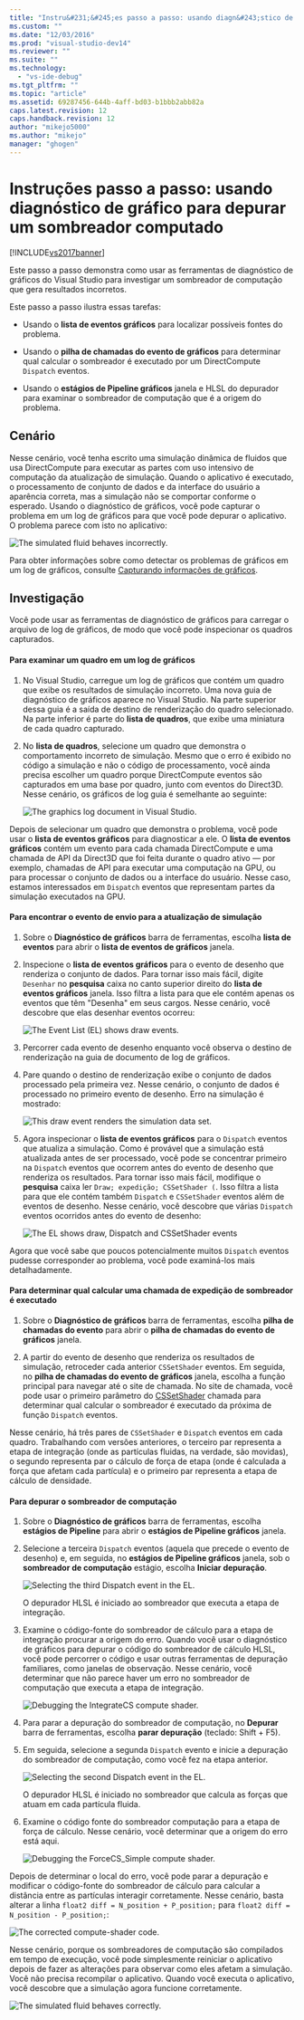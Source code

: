 ```yaml
---
title: "Instru&#231;&#245;es passo a passo: usando diagn&#243;stico de gr&#225;fico para depurar um sombreador computado | Microsoft Docs"
ms.custom: ""
ms.date: "12/03/2016"
ms.prod: "visual-studio-dev14"
ms.reviewer: ""
ms.suite: ""
ms.technology: 
  - "vs-ide-debug"
ms.tgt_pltfrm: ""
ms.topic: "article"
ms.assetid: 69287456-644b-4aff-bd03-b1bbb2abb82a
caps.latest.revision: 12
caps.handback.revision: 12
author: "mikejo5000"
ms.author: "mikejo"
manager: "ghogen"
---
```

# Instru&#231;&#245;es passo a passo: usando diagn&#243;stico de gr&#225;fico para depurar um sombreador computado
[!INCLUDE[vs2017banner](../code-quality/includes/vs2017banner.md)]

Este passo a passo demonstra como usar as ferramentas de diagnóstico de gráficos do Visual Studio para investigar um sombreador de computação que gera resultados incorretos.  
  
 Este passo a passo ilustra essas tarefas:  
  
-   Usando o **lista de eventos gráficos** para localizar possíveis fontes do problema.  
  
-   Usando o **pilha de chamadas do evento de gráficos** para determinar qual calcular o sombreador é executado por um DirectCompute `Dispatch` eventos.  
  
-   Usando o **estágios de Pipeline gráficos** janela e HLSL do depurador para examinar o sombreador de computação que é a origem do problema.  
  
## Cenário  
 Nesse cenário, você tenha escrito uma simulação dinâmica de fluidos que usa DirectCompute para executar as partes com uso intensivo de computação da atualização de simulação.  Quando o aplicativo é executado, o processamento de conjunto de dados e da interface do usuário a aparência correta, mas a simulação não se comportar conforme o esperado.  Usando o diagnóstico de gráficos, você pode capturar o problema em um log de gráficos para que você pode depurar o aplicativo.  O problema parece com isto no aplicativo:  
  
 ![The simulated fluid behaves incorrectly.](~/docs/debugger/graphics/media/gfx_diag_demo_compute_shader_fluid_problem.png "gfx\_diag\_demo\_compute\_shader\_fluid\_problem")  
  
 Para obter informações sobre como detectar os problemas de gráficos em um log de gráficos, consulte [Capturando informações de gráficos](../debugger/capturing-graphics-information.md).  
  
## Investigação  
 Você pode usar as ferramentas de diagnóstico de gráficos para carregar o arquivo de log de gráficos, de modo que você pode inspecionar os quadros capturados.  
  
#### Para examinar um quadro em um log de gráficos  
  
1.  No Visual Studio, carregue um log de gráficos que contém um quadro que exibe os resultados de simulação incorreto.  Uma nova guia de diagnóstico de gráficos aparece no Visual Studio.  Na parte superior dessa guia é a saída de destino de renderização do quadro selecionado.  Na parte inferior é parte do **lista de quadros**, que exibe uma miniatura de cada quadro capturado.  
  
2.  No **lista de quadros**, selecione um quadro que demonstra o comportamento incorreto de simulação.  Mesmo que o erro é exibido no código a simulação e não o código de processamento, você ainda precisa escolher um quadro porque DirectCompute eventos são capturados em uma base por quadro, junto com eventos do Direct3D.  Nesse cenário, os gráficos de log guia é semelhante ao seguinte:  
  
     ![The graphics log document in Visual Studio.](../debugger/media/gfx_diag_demo_compute_shader_fluid_step_1.png "gfx\_diag\_demo\_compute\_shader\_fluid\_step\_1")  
  
 Depois de selecionar um quadro que demonstra o problema, você pode usar o **lista de eventos gráficos** para diagnosticar a ele.  O **lista de eventos gráficos** contém um evento para cada chamada DirectCompute e uma chamada de API da Direct3D que foi feita durante o quadro ativo — por exemplo, chamadas de API para executar uma computação na GPU, ou para processar o conjunto de dados ou a interface do usuário.  Nesse caso, estamos interessados em `Dispatch` eventos que representam partes da simulação executados na GPU.  
  
#### Para encontrar o evento de envio para a atualização de simulação  
  
1.  Sobre o **Diagnóstico de gráficos** barra de ferramentas, escolha **lista de eventos** para abrir o **lista de eventos de gráficos** janela.  
  
2.  Inspecione o **lista de eventos gráficos** para o evento de desenho que renderiza o conjunto de dados.  Para tornar isso mais fácil, digite `Desenhar` no **pesquisa** caixa no canto superior direito do **lista de eventos gráficos** janela.  Isso filtra a lista para que ele contém apenas os eventos que têm "Desenha" em seus cargos.  Nesse cenário, você descobre que elas desenhar eventos ocorreu:  
  
     ![The Event List &#40;EL&#41; shows draw events.](~/docs/debugger/graphics/media/gfx_diag_demo_compute_shader_fluid_step_2.png "gfx\_diag\_demo\_compute\_shader\_fluid\_step\_2")  
  
3.  Percorrer cada evento de desenho enquanto você observa o destino de renderização na guia de documento de log de gráficos.  
  
4.  Pare quando o destino de renderização exibe o conjunto de dados processado pela primeira vez.  Nesse cenário, o conjunto de dados é processado no primeiro evento de desenho.  Erro na simulação é mostrado:  
  
     ![This draw event renders the simulation data set.](~/docs/debugger/graphics/media/gfx_diag_demo_compute_shader_fluid_step_3.png "gfx\_diag\_demo\_compute\_shader\_fluid\_step\_3")  
  
5.  Agora inspecionar o **lista de eventos gráficos** para o `Dispatch` eventos que atualiza a simulação.  Como é provável que a simulação está atualizada antes de ser processado, você pode se concentrar primeiro na `Dispatch` eventos que ocorrem antes do evento de desenho que renderiza os resultados.  Para tornar isso mais fácil, modifique o **pesquisa** caixa ler `Draw; expedição; CSSetShader (`.  Isso filtra a lista para que ele contém também `Dispatch` e `CSSetShader` eventos além de eventos de desenho.  Nesse cenário, você descobre que várias `Dispatch` eventos ocorridos antes do evento de desenho:  
  
     ![The EL shows draw, Dispatch and CSSetShader events](../debugger/media/gfx_diag_demo_compute_shader_fluid_step_4.png "gfx\_diag\_demo\_compute\_shader\_fluid\_step\_4")  
  
 Agora que você sabe que poucos potencialmente muitos `Dispatch` eventos pudesse corresponder ao problema, você pode examiná\-los mais detalhadamente.  
  
#### Para determinar qual calcular uma chamada de expedição de sombreador é executado  
  
1.  Sobre o **Diagnóstico de gráficos** barra de ferramentas, escolha **pilha de chamadas do evento** para abrir o **pilha de chamadas do evento de gráficos** janela.  
  
2.  A partir do evento de desenho que renderiza os resultados de simulação, retroceder cada anterior `CSSetShader` eventos.  Em seguida, no **pilha de chamadas do evento de gráficos** janela, escolha a função principal para navegar até o site de chamada.  No site de chamada, você pode usar o primeiro parâmetro do [CSSetShader](http://msdn.microsoft.com/library/ff476402.aspx) chamada para determinar qual calcular o sombreador é executado da próxima de função `Dispatch` eventos.  
  
 Nesse cenário, há três pares de `CSSetShader` e `Dispatch` eventos em cada quadro.  Trabalhando com versões anteriores, o terceiro par representa a etapa de integração \(onde as partículas fluidas, na verdade, são movidas\), o segundo representa par o cálculo de força de etapa \(onde é calculada a força que afetam cada partícula\) e o primeiro par representa a etapa de cálculo de densidade.  
  
#### Para depurar o sombreador de computação  
  
1.  Sobre o **Diagnóstico de gráficos** barra de ferramentas, escolha **estágios de Pipeline** para abrir o **estágios de Pipeline gráficos** janela.  
  
2.  Selecione a terceira `Dispatch` eventos \(aquela que precede o evento de desenho\) e, em seguida, no **estágios de Pipeline gráficos** janela, sob o **sombreador de computação** estágio, escolha **Iniciar depuração**.  
  
     ![Selecting the third Dispatch event in the EL.](../debugger/media/gfx_diag_demo_compute_shader_fluid_step_6.png "gfx\_diag\_demo\_compute\_shader\_fluid\_step\_6")  
  
     O depurador HLSL é iniciado ao sombreador que executa a etapa de integração.  
  
3.  Examine o código\-fonte do sombreador de cálculo para a etapa de integração procurar a origem do erro.  Quando você usar o diagnóstico de gráficos para depurar o código do sombreador de cálculo HLSL, você pode percorrer o código e usar outras ferramentas de depuração familiares, como janelas de observação.  Nesse cenário, você determinar que não parece haver um erro no sombreador de computação que executa a etapa de integração.  
  
     ![Debugging the IntegrateCS compute shader.](~/docs/debugger/graphics/media/gfx_diag_demo_compute_shader_fluid_step_7.png "gfx\_diag\_demo\_compute\_shader\_fluid\_step\_7")  
  
4.  Para parar a depuração do sombreador de computação, no **Depurar** barra de ferramentas, escolha **parar depuração** \(teclado: Shift \+ F5\).  
  
5.  Em seguida, selecione a segunda `Dispatch` evento e inicie a depuração do sombreador de computação, como você fez na etapa anterior.  
  
     ![Selecting the second Dispatch event in the EL.](../debugger/media/gfx_diag_demo_compute_shader_fluid_step_8.png "gfx\_diag\_demo\_compute\_shader\_fluid\_step\_8")  
  
     O depurador HLSL é iniciado no sombreador que calcula as forças que atuam em cada partícula fluida.  
  
6.  Examine o código fonte do sombreador computação para a etapa de força de cálculo.  Nesse cenário, você determinar que a origem do erro está aqui.  
  
     ![Debugging the ForceCS&#95;Simple compute shader.](~/docs/debugger/graphics/media/gfx_diag_demo_compute_shader_fluid_step_9.png "gfx\_diag\_demo\_compute\_shader\_fluid\_step\_9")  
  
 Depois de determinar o local do erro, você pode parar a depuração e modificar o código\-fonte do sombreador de cálculo para calcular a distância entre as partículas interagir corretamente.  Nesse cenário, basta alterar a linha `float2 diff = N_position + P_position;` para `float2 diff = N_position - P_position;`:  
  
 ![The corrected compute&#45;shader code.](../debugger/media/gfx_diag_demo_compute_shader_fluid_step_10.png "gfx\_diag\_demo\_compute\_shader\_fluid\_step\_10")  
  
 Nesse cenário, porque os sombreadores de computação são compilados em tempo de execução, você pode simplesmente reiniciar o aplicativo depois de fazer as alterações para observar como eles afetam a simulação.  Você não precisa recompilar o aplicativo.  Quando você executa o aplicativo, você descobre que a simulação agora funcione corretamente.  
  
 ![The simulated fluid behaves correctly.](../debugger/media/gfx_diag_demo_compute_shader_fluid_resolution.png "gfx\_diag\_demo\_compute\_shader\_fluid\_resolution")